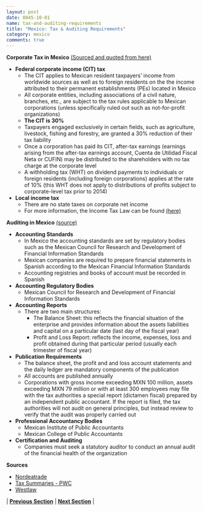 ```yaml
---
layout: post
date: 0045-10-01
name: tax-and-auditing-requirements
title: "Mexico: Tax & Auditing Requirements"
category: mexico
comments: true
---
```


**Corporate Tax in Mexico** [(Sourced and quoted from here)](http://taxsummaries.pwc.com/ID/Mexico-Corporate-Taxes-on-corporate-income)
- **Federal corporate income (CIT) tax** 
  - The CIT applies to Mexican resident taxpayers’ income from worldwide sources as well as to foreign residents on the the income attributed to their permanent establishments (PEs) located in Mexico
  - All corporate entities, including associations of a civil nature, branches, etc., are subject to the tax rules applicable to Mexican corporations (unless specifically ruled out such as not-for-profit organizations)
  - **The CIT is 30%**
  - Taxpayers engaged exclusively in certain fields, such as agriculture, livestock, fishing and forestry, are granted a 30% reduction of their tax liability
  - Once a corporation has paid its CIT, after-tax earnings (earnings arising from the after-tax earnings account, Cuenta de Utilidad Fiscal Neta or CUFIN) may be distributed to the shareholders with no tax charge at the corporate level
  - A withholding tax (WHT) on dividend payments to individuals or foreign residents (including foreign corporations) applies at the rate of 10% (this WHT does not apply to distributions of profits subject to corporate-level tax prior to 2014) 
- **Local income tax**
  - There are no state taxes on corporate net income
  - For more information, the Income Tax Law can be found [(here)](https://content.next.westlaw.com/Document/I4d49c4051eda11e38578f7ccc38dcbee/View/FullText.html?contextData=(sc.Default)&transitionType=Default&firstPage=true&bhcp=1)

**Auditing in Mexico** [(source)](https://www.nordeatrade.com/en/explore-new-market/mexico/accounting)
- **Accounting Standards**
    - In Mexico the accounting standards are set by regulatory bodies such as the Mexican Council for Research and Development of Financial Information Standards
    - Mexican companies are required to prepare financial statements in Spanish according to the Mexican Financial Information Standards 
    - Accounting registries and books of account must be recorded in Spanish
- **Accounting Regulatory Bodies**
    - Mexican Council for Research and Development of Financial Information Standards
- **Accounting Reports**
    - There are two main structures:
      - The Balance Sheet: this reflects the financial situation of the enterprise and provides information about the assets liabilities and capital on a particular date (last day of the fiscal year)
      - Profit and Loss Report: reflects the income, expenses, loss and profit obtained during that particular period (usually each trimester of fiscal year)
- **Publication Requirements** 
   - The balance sheet, the profit and and loss account statements and the daily ledger are mandatory components of the publication 
  - All accounts are published annually
  - Corporations with gross income exceeding MXN 100 million, assets exceeding MXN 79 million or with at least 300 employees may file with the tax authorities a special report (dictamen fiscal) prepared by an independent public accountant. If the report is filed, the tax authorities will not audit on general principles, but instead review to verify that the audit was properly carried out
- **Professional Accountancy Bodies** 
  - Mexican Institute of Public Accountants
  - Mexican College of Public Accountants 
- **Certification and Auditing** 
  - Companies must seek a statutory auditor to conduct an annual audit of the financial health of the organization

**Sources** 
- [Nordeatrade](https://www.nordeatrade.com/en/explore-new-market/mexico/accounting)
- [Tax Summaries - PWC](http://taxsummaries.pwc.com/ID/Mexico-Corporate-Taxes-on-corporate-income)
- [Westlaw](https://content.next.westlaw.com/Document/I4d49c4051eda11e38578f7ccc38dcbee/View/FullText.html?contextData=(sc.Default)&transitionType=Default&firstPage=true&bhcp=1)

| **[Previous Section]( https://neo-project.github.io/global-blockchain-compliance-hub//mexico/mexico-team-member-nationality-requirements.html)** | **[Next Section]( https://neo-project.github.io/global-blockchain-compliance-hub//mexico/mexico-governing-by-law.html)** |
